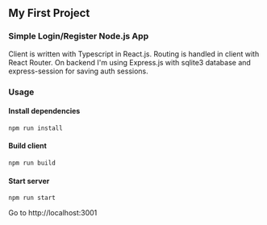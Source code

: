## My First Project

### Simple Login/Register Node.js App

Client is written with Typescript in React.js. Routing is handled in client with React Router. On backend I'm using Express.js with sqlite3 database and express-session for saving auth sessions.

### Usage

#### Install dependencies

`npm run install`

#### Build client

`npm run build`

#### Start server

`npm run start`

Go to http://localhost:3001